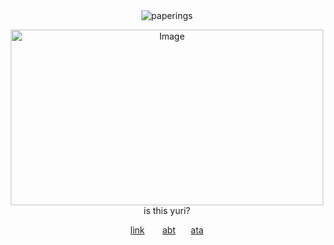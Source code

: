 <div align="center"> <img src="https://komarev.com/ghpvc/?username=paperings&label=✶%20&color=eb4a4a&style=flat" alt="paperings" /> </p>
<div align="center"> <img width="500" height="281" alt="Image" src="https://github.com/user-attachments/assets/507d72e7-1227-44fd-9913-598890e03bc9" />
<div align="center"> is this yuri?

[link](https://guns.lol/promethium) ⠀  ⠀[abt](https://rentry.co/everlasting-peace)
⠀⠀[ata](https://paperings.atabook.org)

